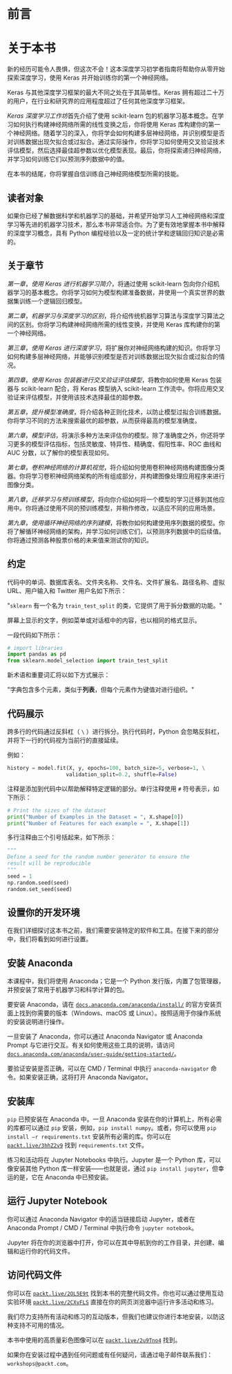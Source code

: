 # 前言

# 关于本书

新的经历可能令人畏惧，但这次不会！这本深度学习初学者指南将帮助你从零开始探索深度学习，使用 Keras 并开始训练你的第一个神经网络。

Keras 与其他深度学习框架的最大不同之处在于其简单性。Keras 拥有超过二十万的用户，在行业和研究界的应用程度超过了任何其他深度学习框架。

*Keras 深度学习工作坊*首先介绍了使用 scikit-learn 包的机器学习基本概念。在学习如何执行构建神经网络所需的线性变换之后，你将使用 Keras 库构建你的第一个神经网络。随着学习的深入，你将学会如何构建多层神经网络，并识别模型是否对训练数据出现欠拟合或过拟合。通过实际操作，你将学习如何使用交叉验证技术评估模型，然后选择最佳超参数以优化模型表现。最后，你将探索递归神经网络，并学习如何训练它们以预测序列数据中的值。

在本书的结尾，你将掌握自信训练自己神经网络模型所需的技能。

## 读者对象

如果你已经了解数据科学和机器学习的基础，并希望开始学习人工神经网络和深度学习等先进的机器学习技术，那么本书非常适合你。为了更有效地掌握本书中解释的深度学习概念，具有 Python 编程经验以及一定的统计学和逻辑回归知识是必需的。

## 关于章节

*第一章*，*使用 Keras 进行机器学习简介*，将通过使用 scikit-learn 包向你介绍机器学习的基本概念。你将学习如何为模型构建准备数据，并使用一个真实世界的数据集训练一个逻辑回归模型。

*第二章*，*机器学习与深度学习的区别*，将介绍传统机器学习算法与深度学习算法之间的区别。你将学习构建神经网络所需的线性变换，并使用 Keras 库构建你的第一个神经网络。

*第三章*，*使用 Keras 进行深度学习*，将扩展你对神经网络构建的知识。你将学习如何构建多层神经网络，并能够识别模型是否对训练数据出现欠拟合或过拟合的情况。

*第四章*，*使用 Keras 包装器进行交叉验证评估模型*，将教你如何使用 Keras 包装器与 scikit-learn 配合，将 Keras 模型纳入 scikit-learn 工作流中。你将应用交叉验证来评估模型，并使用该技术选择最佳的超参数。

*第五章*，*提升模型准确度*，将介绍各种正则化技术，以防止模型过拟合训练数据。你将学习不同的方法来搜索最优的超参数，从而获得最高的模型准确度。

*第六章*，*模型评估*，将演示多种方法来评估你的模型。除了准确度之外，你还将学习更多的模型评估指标，包括灵敏度、特异性、精确度、假阳性率、ROC 曲线和 AUC 分数，以了解你的模型表现如何。

*第七章*，*卷积神经网络的计算机视觉*，将介绍如何使用卷积神经网络构建图像分类器。你将学习卷积神经网络架构的所有组成部分，并构建图像处理应用程序来进行图像分类。

*第八章*，*迁移学习与预训练模型*，将向你介绍如何将一个模型的学习迁移到其他应用中。你将通过使用不同的预训练模型，并稍作修改，以适应不同的应用场景。

*第九章*，*使用循环神经网络的序列建模*，将教你如何构建使用序列数据的模型。你将了解循环神经网络的架构，并学习如何训练它们，以预测序列数据中的后续值。你将通过预测各种股票价格的未来值来测试你的知识。

## 约定

代码中的单词、数据库表名、文件夹名称、文件名、文件扩展名、路径名称、虚拟 URL、用户输入和 Twitter 用户名如下所示：

"`sklearn` 有一个名为 `train_test_split` 的类，它提供了用于拆分数据的功能。"

屏幕上显示的文字，例如菜单或对话框中的内容，也以相同的格式显示。

一段代码如下所示：

```py
# import libraries
import pandas as pd
from sklearn.model_selection import train_test_split
```

新术语和重要词汇将以如下方式展示：

"字典包含多个元素，类似于**列表**，但每个元素作为键值对进行组织。"

## 代码展示

跨多行的代码通过反斜杠（ `\` ）进行拆分。执行代码时，Python 会忽略反斜杠，并将下一行的代码视为当前行的直接延续。

例如：

```py
history = model.fit(X, y, epochs=100, batch_size=5, verbose=1, \
                   validation_split=0.2, shuffle=False)
```

注释是添加到代码中以帮助解释特定逻辑的部分。单行注释使用 `#` 符号表示，如下所示：

```py
# Print the sizes of the dataset
print("Number of Examples in the Dataset = ", X.shape[0])
print("Number of Features for each example = ", X.shape[1])
```

多行注释由三个引号括起来，如下所示：

```py
"""
Define a seed for the random number generator to ensure the 
result will be reproducible
"""
seed = 1
np.random.seed(seed)
random.set_seed(seed)
```

## 设置你的开发环境

在我们详细探讨这本书之前，我们需要安装特定的软件和工具。在接下来的部分中，我们将看到如何进行设置。

## 安装 Anaconda

本课程中，我们将使用 Anaconda；它是一个 Python 发行版，内置了包管理器，并预安装了常用于机器学习和科学计算的包。

要安装 Anaconda，请在 [`docs.anaconda.com/anaconda/install/`](https://docs.anaconda.com/anaconda/install/) 的官方安装页面上找到你需要的版本（Windows、macOS 或 Linux）。按照适用于你操作系统的安装说明进行操作。

一旦安装了 Anaconda，你可以通过 Anaconda Navigator 或 Anaconda Prompt 与它进行交互。有关如何使用这些工具的说明，请访问 [`docs.anaconda.com/anaconda/user-guide/getting-started/`](https://docs.anaconda.com/anaconda/user-guide/getting-started/)。

要验证安装是否正确，可以在 CMD / Terminal 中执行 `anaconda-navigator` 命令。如果安装正确，这将打开 Anaconda Navigator。

## 安装库

`pip` 已预安装在 Anaconda 中。一旦 Anaconda 安装在你的计算机上，所有必需的库都可以通过 `pip` 安装，例如，`pip install numpy`。或者，你可以使用 `pip install –r requirements.txt` 安装所有必需的库。你可以在 [`packt.live/3hhZ2v9`](https://packt.live/3hhZ2v9) 找到 `requirements.txt` 文件。

练习和活动将在 Jupyter Notebooks 中执行。Jupyter 是一个 Python 库，可以像安装其他 Python 库一样安装——也就是说，通过 `pip install jupyter`，但幸运的是，它在 Anaconda 中已预安装。

## 运行 Jupyter Notebook

你可以通过 Anaconda Navigator 中的适当链接启动 Jupyter，或者在 Anaconda Prompt / CMD / Terminal 中执行命令 `jupyter notebook`。

Jupyter 将在你的浏览器中打开，你可以在其中导航到你的工作目录，并创建、编辑和运行你的代码文件。

## 访问代码文件

你可以在 [`packt.live/2OL5E9t`](https://packt.live/2OL5E9t) 找到本书的完整代码文件。你也可以通过使用互动实验环境 [`packt.live/2CXyFLS`](https://packt.live/2CXyFLS) 直接在你的网页浏览器中运行许多活动和练习。

我们尽力支持所有活动和练习的互动版本，但我们也建议你进行本地安装，以防这种支持不可用的情况。

本书中使用的高质量彩色图像可以在 [`packt.live/2u9Tno4`](https://packt.live/2u9Tno4) 找到。

如果你在安装过程中遇到任何问题或有任何疑问，请通过电子邮件联系我们：`workshops@packt.com`。
